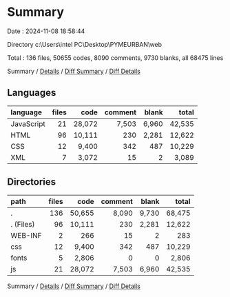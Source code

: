 # Summary

Date : 2024-11-08 18:58:44

Directory c:\\Users\\intel PC\\Desktop\\PYMEURBAN\\web

Total : 136 files,  50655 codes, 8090 comments, 9730 blanks, all 68475 lines

Summary / [Details](details.md) / [Diff Summary](diff.md) / [Diff Details](diff-details.md)

## Languages
| language | files | code | comment | blank | total |
| :--- | ---: | ---: | ---: | ---: | ---: |
| JavaScript | 21 | 28,072 | 7,503 | 6,960 | 42,535 |
| HTML | 96 | 10,111 | 230 | 2,281 | 12,622 |
| CSS | 12 | 9,400 | 342 | 487 | 10,229 |
| XML | 7 | 3,072 | 15 | 2 | 3,089 |

## Directories
| path | files | code | comment | blank | total |
| :--- | ---: | ---: | ---: | ---: | ---: |
| . | 136 | 50,655 | 8,090 | 9,730 | 68,475 |
| . (Files) | 96 | 10,111 | 230 | 2,281 | 12,622 |
| WEB-INF | 2 | 266 | 15 | 2 | 283 |
| css | 12 | 9,400 | 342 | 487 | 10,229 |
| fonts | 5 | 2,806 | 0 | 0 | 2,806 |
| js | 21 | 28,072 | 7,503 | 6,960 | 42,535 |

Summary / [Details](details.md) / [Diff Summary](diff.md) / [Diff Details](diff-details.md)